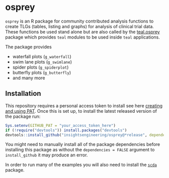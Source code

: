 
# osprey

`osprey` is an R package for community contributed analysis functions to create TLGs (tables, listing and graphs) for analysis of clinical trial data. These functions be used stand alone but are also called by the [teal.osprey](https://github.com/insightsengineering/teal.osprey) package which provides `teal` modules to be used inside `teal` applications.

The package provides
- waterfall plots (`g_waterfall`)
- swim lane plots (`g_swimlane`)
- spider plots (`g_spiderplot`)
- butterfly plots (`g_butterfly`)
- and many more

## Installation

This repository requires a personal access token to install see here [creating and using PAT](https://docs.github.com/en/github/authenticating-to-github/keeping-your-account-and-data-secure/creating-a-personal-access-token). Once this is set up, to install the latest released version of the package run:

```r
Sys.setenv(GITHUB_PAT = "your_access_token_here")
if (!require("devtools")) install.packages("devtools")
devtools::install_github("insightsengineering/osprey@*release", dependencies = FALSE)
```

You might need to manually install all of the package dependencies before installing this package as without
the `dependencies = FALSE` argument to `install_github` it may produce an error.

In order to run many of the examples you will also need to install the [`scda`](https://github.com/insightsengineering/scda) package.

